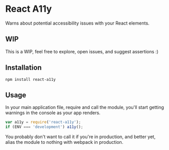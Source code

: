 React A11y
==========

Warns about potential accessibility issues with your React elements.


WIP
---

This is a WIP, feel free to explore, open issues, and suggest assertions :)

Installation
------------

`npm install react-a11y`

Usage
-----

In your main application file, require and call the module, you'll start
getting warnings in the console as your app renders.

```js
var a11y = require('react-a11y');
if (ENV === 'development') a11y();
```

You probably don't want to call it if you're in production, and better
yet, alias the module to nothing with webpack in production.

